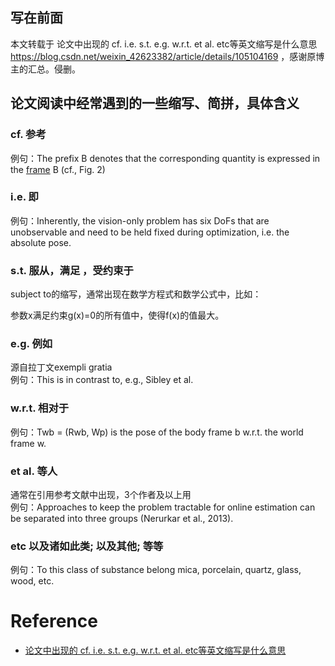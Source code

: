 ## 写在前面

本文转载于 论文中出现的 cf. i.e. s.t. e.g. w.r.t. et al. etc等英文缩写是什么意思 https://blog.csdn.net/weixin_42623382/article/details/105104169 ，感谢原博主的汇总。侵删。

## 论文阅读中经常遇到的一些缩写、简拼，具体含义

### cf. 参考

例句：The prefix B denotes that the corresponding quantity is expressed in the [frame](https://so.csdn.net/so/search?q=frame&spm=1001.2101.3001.7020) B (cf., Fig. 2)

### i.e. 即

例句：Inherently, the vision-only problem has six DoFs that are unobservable and need to be held fixed during optimization, i.e. the absolute pose.

### s.t. 服从，满足 ，受约束于

subject to的缩写，通常出现在数学方程式和数学公式中，比如：

参数x满足约束g(x)=0的所有值中，使得f(x)的值最大。

### e.g. 例如

源自拉丁文exempli gratia  
例句：This is in contrast to, e.g., Sibley et al.

### w.r.t. 相对于

例句：Twb = (Rwb, Wp) is the pose of the body frame b w.r.t. the world frame w.

### et al. 等人

通常在引用参考文献中出现，3个作者及以上用  
例句：Approaches to keep the problem tractable for online estimation can be separated into three groups (Nerurkar et al., 2013).

### etc 以及诸如此类; 以及其他; 等等

例句：To this class of substance belong mica, porcelain, quartz, glass, wood, etc.

# Reference
- [论文中出现的 cf. i.e. s.t. e.g. w.r.t. et al. etc等英文缩写是什么意思](https://blog.csdn.net/qq_42859149/article/details/123912105?ops_request_misc=%257B%2522request%255Fid%2522%253A%2522165200024216780366582791%2522%252C%2522scm%2522%253A%252220140713.130102334.pc%255Fall.%2522%257D&request_id=165200024216780366582791&biz_id=0&utm_medium=distribute.pc_search_result.none-task-blog-2~all~first_rank_ecpm_v1~rank_v31_ecpm-1-123912105-null-null.142^v9^control,157^v4^control&utm_term=%E6%96%87%E7%8C%AE%E4%B8%AD+w.r.t+%E6%98%AF%E4%BB%80%E4%B9%88%E6%84%8F%E6%80%9D&spm=1018.2226.3001.4187)
